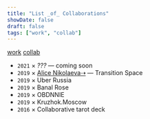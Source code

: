 ```yaml
---
title: "List _of_ Collaborations"
showDate: false
draft: false
tags: ["work", "collab"]
---
```

[work](/tags/work) [collab](/tags/collab)

* `2021` × _???_ — coming soon
* `2019` × [Alice Nikolaeva⇢](https://alicenikolaeva.com/Alice-Nikolaeva/CV) — Transition Space
* `2019` × Uber Russia
* `2019` × Banal Rose
* `2019` × OBDNNIE
* `2019` × Kruzhok.Moscow
* `2016` × Collaborative tarot deck
